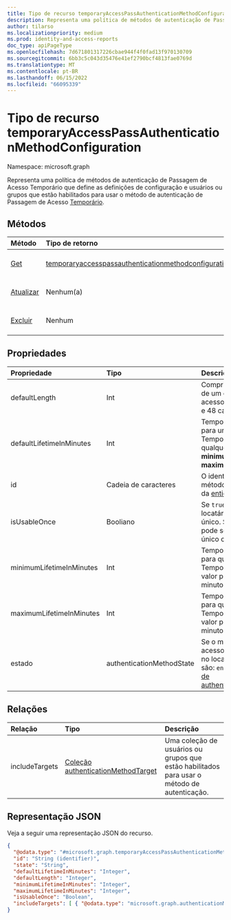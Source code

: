 ```yaml
---
title: Tipo de recurso temporaryAccessPassAuthenticationMethodConfiguration
description: Representa uma política de métodos de autenticação de Passagem de Acesso Temporário que define as definições de configuração e usuários ou grupos que estão habilitados para usar o método de autenticação.
author: tilarso
ms.localizationpriority: medium
ms.prod: identity-and-access-reports
doc_type: apiPageType
ms.openlocfilehash: 7d671801317226cbae944f4f0fad13f970130709
ms.sourcegitcommit: 6bb3c5c043d35476e41ef2790bcf4813fae0769d
ms.translationtype: MT
ms.contentlocale: pt-BR
ms.lasthandoff: 06/15/2022
ms.locfileid: "66095339"
---
```

# <a name="temporaryaccesspassauthenticationmethodconfiguration-resource-type"></a>Tipo de recurso temporaryAccessPassAuthenticationMethodConfiguration
Namespace: microsoft.graph

Representa uma política de métodos de autenticação de Passagem de Acesso Temporário que define as definições de configuração e usuários ou grupos que estão habilitados para usar o método de autenticação de Passagem de Acesso [Temporário](temporaryaccesspassauthenticationmethod.md).

## <a name="methods"></a>Métodos
|Método|Tipo de retorno|Descrição|
|:---|:---|:---|
|[Get](../api/temporaryaccesspassauthenticationmethodconfiguration-get.md)|[temporaryaccesspassauthenticationmethodconfiguration](../resources/temporaryaccesspassauthenticationmethodconfiguration.md)|Leia as propriedades e as relações de um **objeto temporaryAccessPassAuthenticationMethodConfiguration** .|
|[Atualizar](../api/temporaryaccesspassauthenticationmethodconfiguration-update.md)|Nenhum(a)|Atualize as propriedades de **um objeto temporaryAccessPassAuthenticationMethodConfiguration** .|
|[Excluir](../api/temporaryaccesspassauthenticationmethodconfiguration-delete.md)|Nenhum|Reverte **o objeto temporaryAccessPassAuthenticationMethodConfiguration** para sua configuração padrão.|

## <a name="properties"></a>Propriedades
|Propriedade|Tipo|Descrição|
|:---|:---|:---|
|defaultLength|Int|Comprimento padrão em caracteres de um objeto De passagem de acesso temporário. Deve ter entre 8 e 48 caracteres.|
|defaultLifetimeInMinutes|Int|Tempo de vida padrão em minutos para uma Passagem de Acesso Temporária. O valor pode ser qualquer inteiro entre **minimumLifetimeInMinutes** e **maximumLifetimeInMinutes**.|
|id|Cadeia de caracteres|O identificador da política de método de autenticação. Herdado da [entidade](entity.md).|
|isUsableOnce|Booliano   |Se `true`, todas as passagens no locatário serão restritas ao uso único. Se `false`, passa o locatário pode ser criado para ser um uso único ou reutilizável.|
|minimumLifetimeInMinutes|Int|Tempo de vida mínimo em minutos para qualquer Passagem de Acesso Temporária criada no locatário. O valor pode estar entre 10 e 43200 minutos (equivalente a 30 dias).|
|maximumLifetimeInMinutes|Int|Tempo de vida máximo em minutos para qualquer Passagem de Acesso Temporária criada no locatário. O valor pode estar entre 10 e 43200 minutos (equivalente a 30 dias).|
|estado|authenticationMethodState|Se o método De passagem de acesso temporário está habilitado no locatário. Os valores possíveis são: `enabled` e `disabled`. Herdado [de authenticationMethodConfiguration](authenticationmethodconfiguration.md). |

## <a name="relationships"></a>Relações
|Relação|Tipo|Descrição|
|:---|:---|:---|
|includeTargets|[Coleção authenticationMethodTarget](../resources/authenticationmethodtarget.md)|Uma coleção de usuários ou grupos que estão habilitados para usar o método de autenticação.|

## <a name="json-representation"></a>Representação JSON
Veja a seguir uma representação JSON do recurso.
<!-- {
  "blockType": "resource",
  "keyProperty": "id",
  "@odata.type": "microsoft.graph.temporaryAccessPassAuthenticationMethodConfiguration",
  "baseType": "microsoft.graph.authenticationMethodConfiguration",
  "openType": false
}
-->
``` json
{
  "@odata.type": "#microsoft.graph.temporaryAccessPassAuthenticationMethodConfiguration",
  "id": "String (identifier)",
  "state": "String",
  "defaultLifetimeInMinutes": "Integer",
  "defaultLength": "Integer",
  "minimumLifetimeInMinutes": "Integer",
  "maximumLifetimeInMinutes": "Integer",
  "isUsableOnce": "Boolean",
  "includeTargets": [ { "@odata.type": "microsoft.graph.authenticationMethodTarget" } ]
}
```
